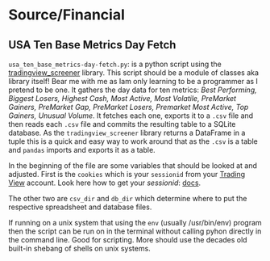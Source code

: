 # Source/Financial

## USA Ten Base Metrics Day Fetch

`usa_ten_base_metrics-day-fetch.py`: is a python script using the [tradingview_screener](https://pypi.org/project/tradingview-screener/) library. This script should be a module of classes aka library itself! Bear me with me as Iam only learning to be a programmer as I pretend to be one. It gathers the day data for ten metrics: _Best Performing, Biggest Losers, Highest Cash, Most Active, Most Volatile, PreMarket Gainers, PreMarket Gap, PreMarket Losers, Premarket Most Active, Top Gainers, Unusual Volume_. It fetches each one, exports it to a `.csv` file and then reads each `.csv` file and commits the resulting table to a SQLite database. As the `tradingview_screener` library returns a DataFrame in a tuple this is a quick and easy way to work around that as the `.csv` is a table and `pandas` imports and exports it as a table.

In the beginning of the file are some variables that should be looked at and adjusted. First is the `cookies` which is your `sessionid` from your [Trading View](https://www.tradingview.com/) account. Look here how to get your _sessionid_: [docs](https://github.com/shner-elmo/TradingView-Screener/blob/master/README.md#other-ways-for-loading-cookies).

The other two are `csv_dir` and `db_dir` which determine where to put the respective spreadsheet and database files.

If running on a unix system that using the `env` (usually /usr/bin/env) program then the script can be run on in the terminal without calling pyhon directly in the command line. Good for scripting. More should use the decades old built-in shebang of shells on unix systems.
